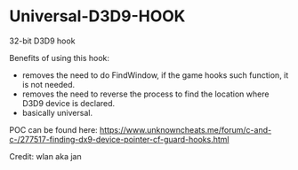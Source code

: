 # Universal-D3D9-HOOK
32-bit D3D9 hook

Benefits of using this hook:
- removes the need to do FindWindow, if the game hooks such function, it is not needed.
- removes the need to reverse the process to find the location where D3D9 device is declared.
- basically universal.

POC can be found here: https://www.unknowncheats.me/forum/c-and-c-/277517-finding-dx9-device-pointer-cf-guard-hooks.html

Credit: wlan aka jan
